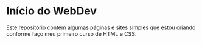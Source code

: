 # Início do WebDev
Este repositório contém algumas páginas e sites simples que estou criando conforme faço meu primeiro curso de HTML e CSS.
